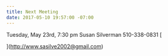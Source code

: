 ```yaml
---
title: Next Meeting
date: 2017-05-10 19:57:00 -07:00
---
```


Tuesday, May 23rd, 7:30 pm
Susan Silverman
510-338-0831
[

](http://www.sasilve2002@gmail.com)